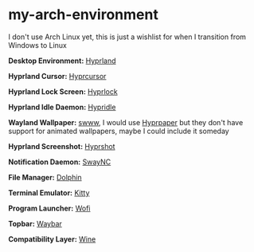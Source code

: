 # my-arch-environment

I don't use Arch Linux yet, this is just a wishlist for when I transition from Windows to Linux

**Desktop Environment:** [Hyprland](https://archlinux.org/packages/extra-testing/x86_64/hyprland/)

**Hyprland Cursor:** [Hyprcursor]()

**Hyprland Lock Screen:** [Hyprlock]()

**Hyprland Idle Daemon:** [Hypridle]()

**Wayland Wallpaper:** [swww](https://github.com/Horus645/swww), I would use [Hyprpaper]() but they don't have support for animated wallpapers, maybe I could include it someday

**Hyprland Screenshot:** [Hyprshot](https://aur.archlinux.org/packages/hyprshot)

**Notification Daemon:** [SwayNC](https://archlinux.org/packages/extra/x86_64/swaync/)

**File Manager:** [Dolphin](https://archlinux.org/packages/extra/x86_64/dolphin/)

**Terminal Emulator:** [Kitty](https://archlinux.org/packages/extra/x86_64/kitty/)

**Program Launcher:** [Wofi]()

**Topbar:** [Waybar](https://archlinux.org/packages/extra/x86_64/waybar/)

**Compatibility Layer:** [Wine](https://wiki.archlinux.org/title/Wine)

